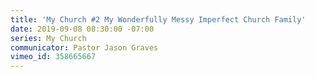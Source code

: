 ```yaml
---
title: 'My Church #2 My Wonderfully Messy Imperfect Church Family'
date: 2019-09-08 08:30:00 -07:00
series: My Church
communicator: Pastor Jason Graves
vimeo_id: 358665667
---
```


